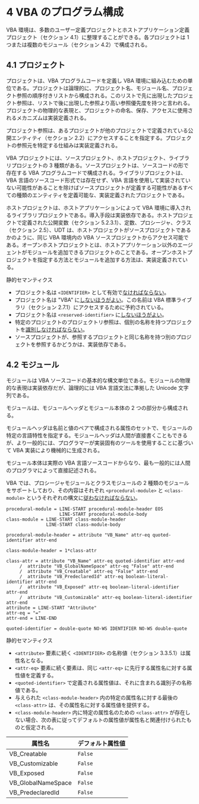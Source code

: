 # 4 VBA のプログラム構成

VBA 環境は、多数のユーザー定義プロジェクトとホストアプリケーション定義プロジェクト（セクション 4.1）に整理することができる。各プロジェクトは 1 つまたは複数のモジュール（セクション 4.2）で構成される。

## 4.1 プロジェクト

プロジェクトは、VBA プログラムコードを定義し VBA 環境に組み込むための単位である。プロジェクトは論理的に、プロジェクト名、モジュール名、プロジェクト参照の順序付きリストから構成される。このリストで先に出現したプロジェクト参照は、リストで後に出現した参照より高い参照優先度を持つと言われる。プロジェクトの物理的な表現と、プロジェクトの命名、保存、アクセスに使用されるメカニズムは実装定義される。

プロジェクト参照は、あるプロジェクトが他のプロジェクトで定義されている公開エンティティ（セクション 2.2）にアクセスすることを指定する。プロジェクトの参照元を特定する仕組みは実装定義される。

VBA プロジェクトには、ソースプロジェクト、ホストプロジェクト、ライブラリプロジェクトの 3 種類がある。ソースプロジェクトは、ソースコードの形で存在する VBA プログラムコードで構成される。ライブラリプロジェクトは、VBA 言語のソースコード形式では存在せず、VBA 言語を使用して実装されていない可能性があることを除けばソースプロジェクトが定義する可能性があるすべての種類のエンティティを定義可能な、実装定義されたプロジェクトである。

ホストプロジェクトは、ホストアプリケーションによって VBA 環境に導入されるライブラリプロジェクトである。導入手段は実装依存である。ホストプロジェクトで定義された公開変数（セクション 5.2.3.1）、定数、プロシージャ、クラス（セクション 2.5）、UDT は、ホストプロジェクトがソースプロジェクトであるかのように、同じ VBA 環境内の VBA ソースプロジェクトからアクセス可能である。オープンホストプロジェクトとは、ホストアプリケーション以外のエージェントがモジュールを追加できるプロジェクトのことである。オープンホストプロジェクトを指定する方法とモジュールを追加する方法は、実装定義されている。

静的セマンティクス

- プロジェクト名は `<IDENTIFIER>` として有効で<ins>なければならない</ins>。
- プロジェクト名は "VBA" に<ins>しないほうがよい</ins>。この名前は VBA 標準ライブラリ（セクション 2.7.1）にアクセスするために予約されている。
- プロジェクト名は `<reserved-identifier>` に<ins>しないほうがよい</ins>。
- 特定のプロジェクトのプロジェクトリ参照は、個別の名称を持つプロジェクトを<ins>識別しなければならない</ins>。
- ソースプロジェクトが、参照するプロジェクトと同じ名称を持つ別のプロジェクトを参照するかどうかは、実装依存である。

## 4.2 モジュール

モジュールは VBA ソースコードの基本的な構文単位である。モジュールの物理的な表現は実装依存だが、論理的には VBA 言語文法に準拠した Unicode 文字列である。

モジュールは、モジュールヘッダとモジュール本体の 2 つの部分から構成される。

モジュールヘッダは名前と値のペアで構成される属性のセットで、モジュールの特定の言語特性を指定する。モジュールヘッダは人間が直接書くこともできるが、より一般的には、プログラマーが実装固有のツールを使用することに基づいて VBA 実装により機械的に生成される。

モジュール本体は実際の VBA 言語ソースコードからなり、最も一般的には人間のプログラマによって直接記述される。

VBA では、プロシージャモジュールとクラスモジュールの 2 種類のモジュールをサポートしており、その内容はそれぞれ `<procedural-module>` と `<class-module>` というそれぞれの構文に<ins>従わなければならない</ins>。

```
procedural-module = LINE-START procedural-module-header EOS
                    LINE-START procedural-module-body
class-module = LINE-START class-module-header 
               LINE-START class-module-body

procedural-module-header = attribute "VB_Name" attr-eq quoted-identifier attr-end

class-module-header = 1*class-attr

class-attr = attribute "VB_Name" attr-eq quoted-identifier attr-end
     /  attribute "VB_GlobalNameSpace" attr-eq "False" attr-end
     /  attribute "VB_Creatable" attr-eq "False" attr-end
     /  attribute "VB_PredeclaredId" attr-eq boolean-literal-identifier attr-end
     /  attribute "VB_Exposed" attr-eq boolean-literal-identifier attr-end
     /  attribute "VB_Customizable" attr-eq boolean-literal-identifier attr-end
attribute = LINE-START "Attribute"
attr-eq = "="
attr-end = LINE-END

quoted-identifier = double-quote NO-WS IDENTIFIER NO-WS double-quote
```

静的セマンティクス

- `<attribute>` 要素に続く `<IDENTIFIER>` の名称値（セクション 3.3.5.1）は属性名となる。
- `<attr-eq>` 要素に続く要素は、同じ `<attr-eq>` に先行する属性名に対する属性値を定義する。
- `<quoted-identifier>` で定義される属性値は、それに含まれる識別子の名称値である。
- 与えられた `<class-module-header>` 内の特定の属性名に対する最後の `<class-attr>` は、その属性名に対する属性値を提供する。
- `<class-module-header>` 内に特定の属性名のための `<class-attr>` が存在しない場合、次の表に従ってデフォルトの属性値が属性名と関連付けられたものと仮定される。

| 属性名 | デフォルト属性値 |
| ---- | ---- |
| VB_Creatable | `False` |
| VB_Customizable | `False` |
| VB_Exposed | `False` |
| VB_GlobalNameSpace | `False` |
| VB_PredeclaredId | `False` |
